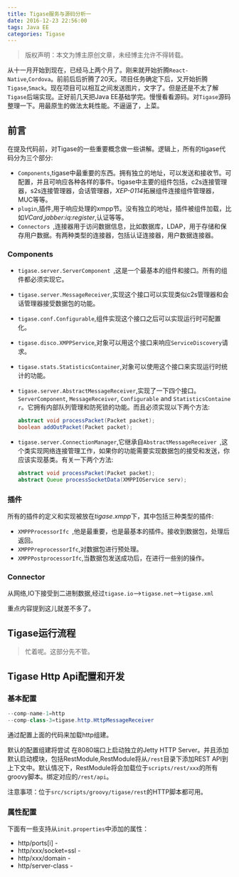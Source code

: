 ```yaml
---
title: Tigase服务与源码分析一
date: 2016-12-23 22:56:00
tags: Java EE
categories: Tigase
---
```

> 版权声明：本文为博主原创文章，未经博主允许不得转载。

从十一月开始到现在，已经马上两个月了。刚来就开始折腾`React-Native`,`Cordova`。前前后后折腾了20天。项目任务确定下后，又开始折腾`Tigase`,`Smack`。现在项目可以相互之间发送图片，文字了。但是还是不太了解`Tigase`后端实现。正好前几天把Java EE基础学完。慢慢看看源码。对`Tigase`源码整理一下。用最原生的做法太耗性能。不逼逼了，上菜。<!--more-->

## 前言

在提及代码前，对Tigase的一些重要概念做一些讲解。逻辑上，所有的tigase代码分为三个部分:

- `Components`,tigase中最重要的东西。拥有独立的地址，可以发送和接收节。可配置，并且可响应各种各样的事件。tigase中主要的组件包括，c2s连接管理器，s2s连接管理器，会话管理器，*XEP-0114*拓展组件连接组件管理器，MUC等等。
- `plugin`,插件,用于响应处理的xmpp节。没有独立的地址，插件被组件加载，比如*VCard*,*jabber:iq:register*,认证等等。
- `Connectors `,连接器用于访问数据信息，比如数据库，LDAP，用于存储和保存用户数据。有两种类型的连接器，包括认证连接器，用户数据连接器。

### Components

- `tigase.server.ServerComponent `,这是一个最基本的组件和接口。所有的组件都必须实现它。

- `tigase.server.MessageReceiver`,实现这个接口可以实现类似c2s管理器和会话管理器接受数据包的功能。

- `tigase.conf.Configurable`,组件实现这个接口之后可以实现运行时可配置化。

- `tigase.disco.XMPPService`,对象可以用这个接口来响应`ServiceDiscovery`请求。

- `tigase.stats.StatisticsContainer`,对象可以使用这个接口来实现运行时统计的功能。

- `tigase.server.AbstractMessageReceiver`,实现了一下四个接口。`ServerComponent`, `MessageReceiver`, `Configurable` and `StatisticsContainer`。它拥有内部队列管理和防死锁的功能。而且必须实现以下两个方法:

  ```Java 
  abstract void processPacket(Packet packet);
  boolean addOutPacket(Packet packet);
  ```

- `tigase.server.ConnectionManager`,它继承自`AbstractMessageReceiver `,这个类实现网络连接管理工作，如果你的功能需要实现数据包的接受和发送，你应该实现基类。有关一下两个方法:

  ```Java
  abstract void processPacket(Packet packet);
  abstract Queue processSocketData(XMPPIOService serv);
  ```


### 插件

所有的插件的定义和实现被放在*tigase.xmpp*下，其中包括三种类型的插件:

- `XMPPProcessorIfc `,他是最重要，也是最基本的插件。接收到数据包，处理后返回。
- `XMPPPreprocessorIfc`,对数据包进行预处理。
- `XMPPPostprocessorIfc`,当数据包发送成功后，在进行一些别的操作。

### Connector

从网络,IO下接受到二进制数据,经过`tigase.io`-->`tigase.net`-->`tigase.xml`

重点内容提到这儿就差不多了。

## Tigase运行流程

> 忙着呢。这部分先不管。

## Tigase Http Api配置和开发

### 基本配置

```Java
--comp-name-1=http
--comp-class-3=tigase.http.HttpMessageReceiver
```

通过配置上面的代码来加载http组建。

默认的配置组建将尝试 在8080端口上启动独立的Jetty HTTP Server。并且添加默认启动模块，包括RestModule,RestModule将从`/rest`目录下添加REST API到上下文中。默认情况下，RestModule将会加载位于`scripts/rest/xxx`的所有groovy脚本。绑定对应的`/rest/api`。

注意事项：位于`src/scripts/groovy/tigase/rest`的HTTP脚本都可用。

### 属性配置

下面有一些支持从`init.properties`中添加的属性：

- http/ports[i] -
- http/xxx/socket=ssl - 
- http/xxx/domain - 
- http/server-class - 